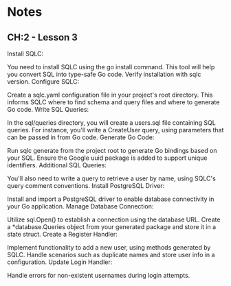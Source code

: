 # Notes

## CH:2 - Lesson 3

Install SQLC:

You need to install SQLC using the go install command. This tool will help you convert SQL into type-safe Go code.
Verify installation with sqlc version.
Configure SQLC:

Create a sqlc.yaml configuration file in your project's root directory.
This informs SQLC where to find schema and query files and where to generate Go code.
Write SQL Queries:

In the sql/queries directory, you will create a users.sql file containing SQL queries.
For instance, you'll write a CreateUser query, using parameters that can be passed in from Go code.
Generate Go Code:

Run sqlc generate from the project root to generate Go bindings based on your SQL.
Ensure the Google uuid package is added to support unique identifiers.
Additional SQL Queries:

You'll also need to write a query to retrieve a user by name, using SQLC's query comment conventions.
Install PostgreSQL Driver:

Install and import a PostgreSQL driver to enable database connectivity in your Go application.
Manage Database Connection:

Utilize sql.Open() to establish a connection using the database URL.
Create a *database.Queries object from your generated package and store it in a state struct.
Create a Register Handler:

Implement functionality to add a new user, using methods generated by SQLC.
Handle scenarios such as duplicate names and store user info in a configuration.
Update Login Handler:

Handle errors for non-existent usernames during login attempts.

## 